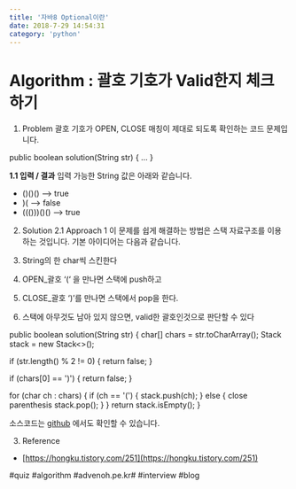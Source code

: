 ```yaml
---
title: '자바8 Optional이란'
date: 2018-7-29 14:54:31
category: 'python'
---
```


# Algorithm : 괄호 기호가 Valid한지 체크하기

1. Problem
   괄호 기호가 OPEN, CLOSE 매칭이 제대로 되도록 확인하는 코드 문제입니다.

public boolean solution(String str) {
...
}

**1.1 입력 / 결과**
입력 가능한 String 값은 아래와 같습니다.

- ()()() —> true
- )( —> false
- ((()))()() —> true

2. Solution
   2.1 Approach 1
   이 문제를 쉽게 해결하는 방법은 스택 자료구조를 이용하는 것입니다.
   기본 아이디어는 다음과 같습니다.

1. String의 한 char씩 스킨한다
1. OPEN\_괄호 ‘(‘ 을 만나면 스택에 push하고
1. CLOSE\_괄호 ‘)’를 만나면 스택에서 pop을 한다.
1. 스택에 아무것도 남아 있지 않으면, valid한 괄호인것으로 판단할 수 있다

public boolean solution(String str) {
char[] chars = str.toCharArray();
Stack<Character> stack = new Stack<>();

if (str.length() % 2 != 0) {
return false;
}

if (chars[0] == ')') {
return false;
}

for (char ch : chars) {
if (ch == '(') {
stack.push(ch);
} else {
close parenthesis
stack.pop();
}
}
return stack.isEmpty();
}

소스코드는 [github](https://github.com/kenshin579/tutorials-interview-questions/blob/master/src/main/java/com/google/ValidParenthesis.java) 에서도 확인할 수 있습니다.

3. Reference

- [https://hongku.tistory.com/251](https://hongku.tistory.com/251)

#quiz #algorithm #advenoh.pe.kr# #interview #blog
